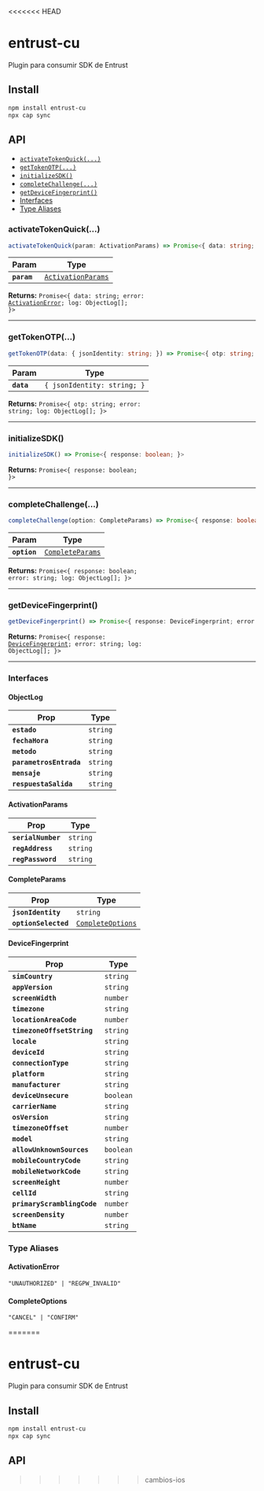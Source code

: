 <<<<<<< HEAD
# entrust-cu

Plugin para consumir SDK de Entrust
## Install

```bash
npm install entrust-cu
npx cap sync
```

## API

<docgen-index>

* [`activateTokenQuick(...)`](#activatetokenquick)
* [`getTokenOTP(...)`](#gettokenotp)
* [`initializeSDK()`](#initializesdk)
* [`completeChallenge(...)`](#completechallenge)
* [`getDeviceFingerprint()`](#getdevicefingerprint)
* [Interfaces](#interfaces)
* [Type Aliases](#type-aliases)

</docgen-index>

<docgen-api>
<!--Update the source file JSDoc comments and rerun docgen to update the docs below-->

### activateTokenQuick(...)

```typescript
activateTokenQuick(param: ActivationParams) => Promise<{ data: string; error: ActivationError; log: ObjectLog[]; }>
```

| Param       | Type                                                          |
| ----------- | ------------------------------------------------------------- |
| **`param`** | <code><a href="#activationparams">ActivationParams</a></code> |

**Returns:** <code>Promise&lt;{ data: string; error: <a href="#activationerror">ActivationError</a>; log: ObjectLog[]; }&gt;</code>

--------------------


### getTokenOTP(...)

```typescript
getTokenOTP(data: { jsonIdentity: string; }) => Promise<{ otp: string; error: string; log: ObjectLog[]; }>
```

| Param      | Type                                   |
| ---------- | -------------------------------------- |
| **`data`** | <code>{ jsonIdentity: string; }</code> |

**Returns:** <code>Promise&lt;{ otp: string; error: string; log: ObjectLog[]; }&gt;</code>

--------------------


### initializeSDK()

```typescript
initializeSDK() => Promise<{ response: boolean; }>
```

**Returns:** <code>Promise&lt;{ response: boolean; }&gt;</code>

--------------------


### completeChallenge(...)

```typescript
completeChallenge(option: CompleteParams) => Promise<{ response: boolean; error: string; log: ObjectLog[]; }>
```

| Param        | Type                                                      |
| ------------ | --------------------------------------------------------- |
| **`option`** | <code><a href="#completeparams">CompleteParams</a></code> |

**Returns:** <code>Promise&lt;{ response: boolean; error: string; log: ObjectLog[]; }&gt;</code>

--------------------


### getDeviceFingerprint()

```typescript
getDeviceFingerprint() => Promise<{ response: DeviceFingerprint; error: string; log: ObjectLog[]; }>
```

**Returns:** <code>Promise&lt;{ response: <a href="#devicefingerprint">DeviceFingerprint</a>; error: string; log: ObjectLog[]; }&gt;</code>

--------------------


### Interfaces


#### ObjectLog

| Prop                    | Type                |
| ----------------------- | ------------------- |
| **`estado`**            | <code>string</code> |
| **`fechaHora`**         | <code>string</code> |
| **`metodo`**            | <code>string</code> |
| **`parametrosEntrada`** | <code>string</code> |
| **`mensaje`**           | <code>string</code> |
| **`respuestaSalida`**   | <code>string</code> |


#### ActivationParams

| Prop               | Type                |
| ------------------ | ------------------- |
| **`serialNumber`** | <code>string</code> |
| **`regAddress`**   | <code>string</code> |
| **`regPassword`**  | <code>string</code> |


#### CompleteParams

| Prop                 | Type                                                        |
| -------------------- | ----------------------------------------------------------- |
| **`jsonIdentity`**   | <code>string</code>                                         |
| **`optionSelected`** | <code><a href="#completeoptions">CompleteOptions</a></code> |


#### DeviceFingerprint

| Prop                        | Type                 |
| --------------------------- | -------------------- |
| **`simCountry`**            | <code>string</code>  |
| **`appVersion`**            | <code>string</code>  |
| **`screenWidth`**           | <code>number</code>  |
| **`timezone`**              | <code>string</code>  |
| **`locationAreaCode`**      | <code>number</code>  |
| **`timezoneOffsetString`**  | <code>string</code>  |
| **`locale`**                | <code>string</code>  |
| **`deviceId`**              | <code>string</code>  |
| **`connectionType`**        | <code>string</code>  |
| **`platform`**              | <code>string</code>  |
| **`manufacturer`**          | <code>string</code>  |
| **`deviceUnsecure`**        | <code>boolean</code> |
| **`carrierName`**           | <code>string</code>  |
| **`osVersion`**             | <code>string</code>  |
| **`timezoneOffset`**        | <code>number</code>  |
| **`model`**                 | <code>string</code>  |
| **`allowUnknownSources`**   | <code>boolean</code> |
| **`mobileCountryCode`**     | <code>string</code>  |
| **`mobileNetworkCode`**     | <code>string</code>  |
| **`screenHeight`**          | <code>number</code>  |
| **`cellId`**                | <code>string</code>  |
| **`primaryScramblingCode`** | <code>number</code>  |
| **`screenDensity`**         | <code>number</code>  |
| **`btName`**                | <code>string</code>  |


### Type Aliases


#### ActivationError

<code>"UNAUTHORIZED" | "REGPW_INVALID"</code>


#### CompleteOptions

<code>"CANCEL" | "CONFIRM"</code>

</docgen-api>

=======
# entrust-cu

Plugin para consumir SDK de Entrust
## Install

```bash
npm install entrust-cu
npx cap sync
```

## API

<docgen-index></docgen-index>

<docgen-api>
<!-- run docgen to generate docs from the source -->
<!-- More info: https://github.com/ionic-team/capacitor-docgen -->
</docgen-api>

>>>>>>> cambios-ios
